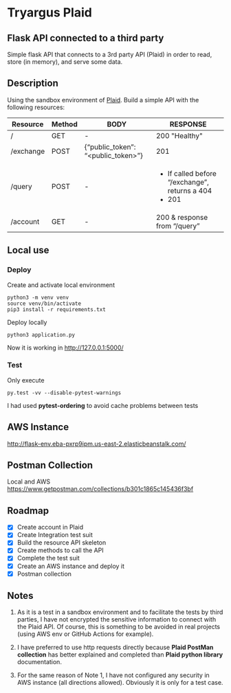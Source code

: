 # Tryargus Plaid
## Flask API connected to a third party
Simple flask API that connects to a 3rd party API (Plaid) in order to
read, store (in memory), and serve some data.

## Description
Using the sandbox environment of [Plaid](https://plaid.com/en-eu/). Build a simple API with the following resources:

Resource | Method | BODY | RESPONSE
---------| ------ | ---- | -------
/ | GET | - | 200 "Healthy"
/exchange | POST | {“public_token”: “<public_token>”} | 201
/query | POST | - |  <ul><li>If called before “/exchange”, returns a 404</li><li>201</li></ul>
/account | GET | - | 200 & response from “/query”

## Local use
### Deploy
Create and activate local environment
```
python3 -m venv venv
source venv/bin/activate
pip3 install -r requirements.txt
```
Deploy locally
```
python3 application.py
```
Now it is working in http://127.0.0.1:5000/


### Test
Only execute
````
py.test -vv --disable-pytest-warnings
````
I had used **pytest-ordering** to avoid cache problems between tests

## AWS Instance
http://flask-env.eba-pxrp9ipm.us-east-2.elasticbeanstalk.com/

## Postman Collection
Local and AWS
https://www.getpostman.com/collections/b301c1865c145436f3bf

## Roadmap
- [x] Create account in Plaid
- [x] Create Integration test suit
- [x] Build the resource API skeleton
- [x] Create methods to call the API
- [x] Complete the test suit
- [X] Create an AWS instance and deploy it
- [X] Postman collection

## Notes
1. As it is a test in a sandbox environment and to facilitate the tests by third parties, I have not encrypted the 
   sensitive information to connect with the Plaid API. Of course, this is something to be avoided in real projects 
   (using AWS env or GitHub Actions for example).
   
2. I have preferred to use http requests directly because **Plaid PostMan collection** has better explained and completed 
than **Plaid python library** documentation.
   
3. For the same reason of Note 1, I have not configured any security in AWS instance (all directions allowed). Obviously 
it is only for a test case.